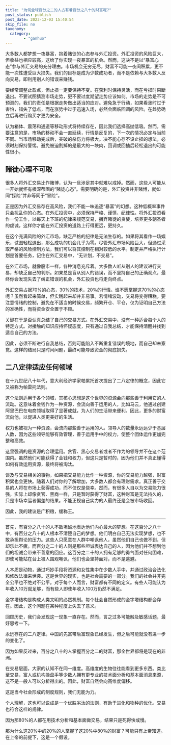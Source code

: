 ```yaml
---
title: "为何全球百分之二的人占有着百分之八十的财富呢?"
post_status: publish
post_date: 2023-12-03 15:40:54
skip_file: no
taxonomy:
  category:
        - "ganhuo"
---
```


大多数人都梦想一夜暴富，抱着赌徒的心态参与外汇投资。外汇投资的风险巨大，但收益也相应较高，这给了你实现一夜暴富的机会。然而，这决不是以“暴富心态”参与外汇交易的充分理由。市场机会无穷无尽，财富不可能一夜间积累，更不能一次性遭受巨大损失。我们的目标是成为少数成功者，而不是依赖与大多数人反向交易，即利用别人的错误来赚钱。

要经常调整止盈点，但止损一定要保持不变。在获利时保持灵活，而在亏损时果断退出。不要试图猜测市场走势，更不要过度期望走势应该如何。市场的走势是不可预测的，我们的责任是根据走势做出适当的应对。避免急于行动，如果看涨时过于害怕，错失了低点，而在涨势中过于迅速入场，必然会面临回调的风险。在趋势确立后再进行购买才更为安全。

认为箱体、震荡和通道等移动形式将持续存在，因此我们选择高抛低吸。然而，需要注意的是，市场的移动不会一直延续，行情是反复的，下一次的情况必定与当前不同。当市场移动完成后，突破的杀伤力将极大。决不能心存不设止损的想法，必须时刻保持警惕。避免被迫割掉的是最大的一块肉，回调或回抽后轻松退出的可能性很小。

## 赌徒心理不可取

很多人将外汇交易比作赌博，认为一旦涉足其中就难以戒掉。然而，这些人可能从一开始就怀有根深蒂固的“赌徒心态”。需要明确的是，外汇投资并非赌博，就如同“探险”并非等同于“冒险”。

正是因为外汇交易存在高风险，我们不能一味追逐“暴富”的幻想。这种低概率事件只会扰乱你的心态。在外汇投资中，必须保持严峻、谨慎、纪律性。将外汇投资看作一份工作，以每天上下班的纪律来规范交易，摒弃赌徒的贪婪，培养更多朝圣者的虔诚，这样你才能在外汇投资的道路上行得更远，更持久。

在这个充满风险的外汇市场，缺乏严格的纪律是无法生存的。如果将其看作一场娱乐，试图轻松退出，那么成功的机会几乎为零。尽管外汇市场风险巨大，但通过采取严格的风险控制方法，我们可以将其控制在相对较低的水平。制定并严格执行计划是首要任务，记住在外汇交易中，“无计划，不交易”。

在外汇市场，就像股市一样，各种消息充斥着。大多数人听从别人的建议进行交易，却缺乏自己的判断。如果总是盲从别人的错误，而不坚持自己的正确观点，最终你会发现失去了纠正错误的机会，外汇投资也将走向终点。

外汇交易占据70%的心态，30%的技术，20%的行情。谁不愿掌握这70%的心态呢？虽然看起来简单，但实践起来却并非易事。若情绪波动，交易将变得糟糕。要注意情绪的控制，避免在不适当的时候交易，频繁开仓、平仓，仅为证明自己方法的准确性，而将资金安全置于不顾。

关键在于是否认真总结了自己的交易方式。在外汇交易中，没有一种适合每个人的特定方式。对接触的知识应持怀疑态度，只有通过自我总结，才能保持清醒并找到适合自己的方法。

因此，必须不断进行自我总结，否则可能陷入不断重复错误的境地，而自己却未察觉。这样的结局只是时间问题，最终可能导致资金的彻底损失。

## 二八定律适应任何领域

在十九世纪八十年代，意大利经济学家帕累托首次提出了二八定律的概念，因此它又被称为帕雷托法则。

这个法则适用于各个领域，其核心思想是这个世界的资源会向那些善于利用它的人流动。这意味着金钱作为一种资源，会流向善于运用的人，比如马云，他通过创建阿里巴巴在电商领域取得了显著成就，为人们的生活带来便利。因此，更多的财富流向他，以促进人类更美好的生活。

权力也被视为一种资源，会流向那些善于运用的人。领导人的数量永远远少于基层人数，因为这些领导能够有效管理，善于运用手中的权力，使整个团体运作更加完整和高效。

这里强调的是资源的合理运用。贪官、黑心交易者或者不作为的领导并不在这个范围内。虽然他们可能获得了金钱和权力，但这只是暂时的，因为他们并不真正懂得如何有效运用资源，最终将被淘汰。

谈及与交易相关的事物，如果把交易能力比作一种资源，你的交易能力越强，财富积累也会更快。随着人们对你的了解增加，大多数人都会有理财需求。真正善于交易的人将在市场上获得成功，而不仅仅是侥幸。然而，有很多人自以为交易能力很强，实际上却像贪官、黑商一样，只是暂时获得了财富，这种财富是无法持久的，只是市场幸运者偏差的结果。不能正视自己实力的人最终还是会被市场收回。

因此，我的建议是广积粮，缓称王。

* * *

首先，有百分之八十的人不敢坦诚地表达他们内心最大的梦想。在这百分之八十中，有百分之八十的人根本不清楚自己的梦想。他们明白自己无法实现梦想，也不敢承担舆论的压力。这些人只愿意在人群中嘲讽他人，虽然他们自己也做不到，但却乐此不疲。而百分之二十的人则是那些坦诚表达自己的人，因为他们并不想到他们的坦诚会带来不善意的回应。这百分之二十的人拥有足够的勇气面对任何困难，即使可能站在台上被人围观嘲讽，他们也会坚持面对，而不是逃避。

人本质是动物，通过巧妙手段将资源和女性集中在少数人手中，并通过政治合法化和修改法律来世袭。这是世界的现实，也是社会需要的一部分。我们的社会并非完全公平也不绝对不公平。对于每个人而言，财富都有不同的定义。有些人可能认为年收入10万就足够，而有些人即使年收入100万仍然不满足。

金字塔结构是构成人类文明的必然机制。每个社会自然形成的金字塔结构都会存在。因此，这个问题在某种程度上失去了意义。

回顾历史，我们会发现这一现象一直存在。然而，言之过多可能触及敏感话题，最好思考一下。

永远存在的二八定律。中国的先富带后富现象已经发生，但之后可能就没有进一步的变化了。

因为如果反过来，百分之八十的人掌握百分之二的财富，那全世界都将是现在的非洲。

在交易层面，大家的认知不在同一维度。高维度的生物往往能看到更多东西。类比至交易，富人或机构操盘手等少数人拥有更专业的技术面分析和基本面消息来源，这不是一般人可以分析得出的。因此，财富自然会向高维度偏移。

这是当今社会形成的制度规则，我们无能为力。

个人理解，这也可以说成是一个优胜劣汰的法则，有助于进化和物种的优化。交易也符合这样的规律。

因为那80%的人都在用技术分析和基本面做交易，结果只是死得快或慢。

那为什么这20%中的20%的人掌握了这20%中80%的财富？可能只有上帝知道。在上帝的前提下，这是一个假设。
